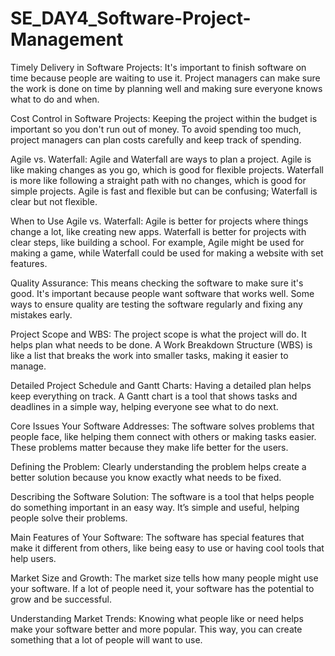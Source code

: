 # SE_DAY4_Software-Project-Management
Timely Delivery in Software Projects: It's important to finish software on time because people are waiting to use it. Project managers can make sure the work is done on time by planning well and making sure everyone knows what to do and when.

Cost Control in Software Projects: Keeping the project within the budget is important so you don't run out of money. To avoid spending too much, project managers can plan costs carefully and keep track of spending.

Agile vs. Waterfall: Agile and Waterfall are ways to plan a project. Agile is like making changes as you go, which is good for flexible projects. Waterfall is more like following a straight path with no changes, which is good for simple projects. Agile is fast and flexible but can be confusing; Waterfall is clear but not flexible.

When to Use Agile vs. Waterfall: Agile is better for projects where things change a lot, like creating new apps. Waterfall is better for projects with clear steps, like building a school. For example, Agile might be used for making a game, while Waterfall could be used for making a website with set features.

Quality Assurance: This means checking the software to make sure it's good. It's important because people want software that works well. Some ways to ensure quality are testing the software regularly and fixing any mistakes early.

Project Scope and WBS: The project scope is what the project will do. It helps plan what needs to be done. A Work Breakdown Structure (WBS) is like a list that breaks the work into smaller tasks, making it easier to manage.

Detailed Project Schedule and Gantt Charts: Having a detailed plan helps keep everything on track. A Gantt chart is a tool that shows tasks and deadlines in a simple way, helping everyone see what to do next.

Core Issues Your Software Addresses: The software solves problems that people face, like helping them connect with others or making tasks easier. These problems matter because they make life better for the users.

Defining the Problem: Clearly understanding the problem helps create a better solution because you know exactly what needs to be fixed.

Describing the Software Solution: The software is a tool that helps people do something important in an easy way. It’s simple and useful, helping people solve their problems.

Main Features of Your Software: The software has special features that make it different from others, like being easy to use or having cool tools that help users.

Market Size and Growth: The market size tells how many people might use your software. If a lot of people need it, your software has the potential to grow and be successful.

Understanding Market Trends: Knowing what people like or need helps make your software better and more popular. This way, you can create something that a lot of people will want to use.

